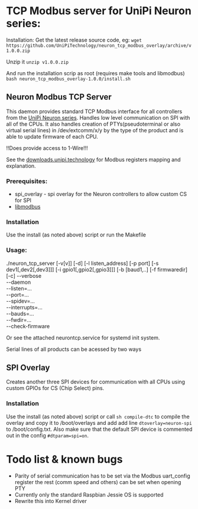 # TCP Modbus server for UniPi Neuron series:

Installation:
Get the latest release source code, eg:
 `wget https://github.com/UniPiTechnology/neuron_tcp_modbus_overlay/archive/v1.0.0.zip`
 
Unzip it
 `unzip v1.0.0.zip`

And run the installation scrip as root (requires make tools and libmodbus)
 `bash neuron_tcp_modbus_overlay-1.0.0/install.sh`

## Neuron Modbus TCP Server
This daemon provides standard TCP Modbus interface for all controllers from the [UniPi Neuron series].
Handles low level communication on SPI with all of the CPUs. It also handles creation of PTYs(pseudoterminal or also virtual serial lines) in /dev/extcomm/x/y by the type of the product and is able to update firmware of each CPU.

!!Does provide access to 1-Wire!!!

See the [downloads.unipi.technology] for Modbus registers mapping and explanation.

### Prerequisites:
* spi_overlay - spi overlay for the Neuron controllers to allow custom CS for SPI
* [libmodbus]

### Installation
Use the install (as noted above) script or run the Makefile 

### Usage:
./neuron_tcp_server [-v[v]] [-d] [-l listen_address] [-p port] [-s dev1[,dev2[,dev3]]] [-i gpio1[,gpio2[,gpio3]]] [-b [baud1,..] [-f firmwaredir] [-c]
  --verbose	 
  --daemon	 
  --listen=...	 
  --port=...	 
  --spidev=...	 
  --interrupts=...	 
  --bauds=...	 
  --fwdir=...	 
  --check-firmware

Or see the attached neurontcp.service for systemd init system.

Serial lines of all products can be acessed by two ways

## SPI Overlay
Creates another three SPI devices for communication with all CPUs using custom GPIOs for CS (Chip Select) pins.

### Installation
Use the install (as noted above) script or call `sh compile-dtc` to compile the overlay and copy it to /boot/overlays and add add line `dtoverlay=neuron-spi` to /boot/config.txt. Also make sure that the default SPI device is commented out in the config `#dtparam=spi=on`. 

# Todo list & known bugs
* Parity of serial communication has to be set via the Modbus uart_config register the rest (comm speed and others) can be set when opening PTY
* Currently only the standard Raspbian Jessie OS is supported
* Rewrite this into Kernel driver


[UniPi Neuron series]:http://unipi.technology
[libmodbus]:http://libmodbus.org/
[downloads.unipi.technology]:http://downloads.unipi.technology